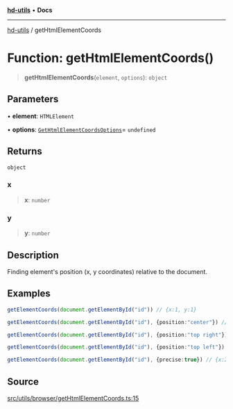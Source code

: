 [**hd-utils**](../README.md) • **Docs**

***

[hd-utils](../globals.md) / getHtmlElementCoords

# Function: getHtmlElementCoords()

> **getHtmlElementCoords**(`element`, `options`): `object`

## Parameters

• **element**: `HTMLElement`

• **options**: [`GetHtmlElementCoordsOptions`](../type-aliases/GetHtmlElementCoordsOptions.md)= `undefined`

## Returns

`object`

### x

> **x**: `number`

### y

> **y**: `number`

## Description

Finding element's position (x, y coordinates) relative to the document.

## Examples

```ts
getElementCoords(document.getElementById("id")) // {x:1, y:1}
```

```ts
getElementCoords(document.getElementById("id"), {position:"center"}) // {x:1, y:0}
```

```ts
getElementCoords(document.getElementById("id"), {position:"top right"}) // {x:1, y:2}
```

```ts
getElementCoords(document.getElementById("id"), {position:"top left"}) // {x:2, y:1}
```

```ts
getElementCoords(document.getElementById("id"), {precise:true}) // {x:2.123, y:1.123}
```

## Source

[src/utils/browser/getHtmlElementCoords.ts:15](https://github.com/AhmadHddad/h-utils/blob/8e9e542f98b1a43a336ce585dc8666b21b0e894d/src/utils/browser/getHtmlElementCoords.ts#L15)
